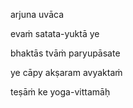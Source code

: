 arjuna uvāca

evaṁ satata-yuktā ye

bhaktās tvāṁ paryupāsate

ye cāpy akṣaram avyaktaṁ

teṣāṁ ke yoga-vittamāḥ